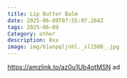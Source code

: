 ```yaml
---
title: Lip Butter Balm
date: 2025-06-09T07:55:07.264Z
tags: 2025-06-09
Category: other
description: 8xx
image: img/61anpqljnhl._sl1500_.jpg
---
```

https://amzlink.to/az0u1Ub4otMSN ad